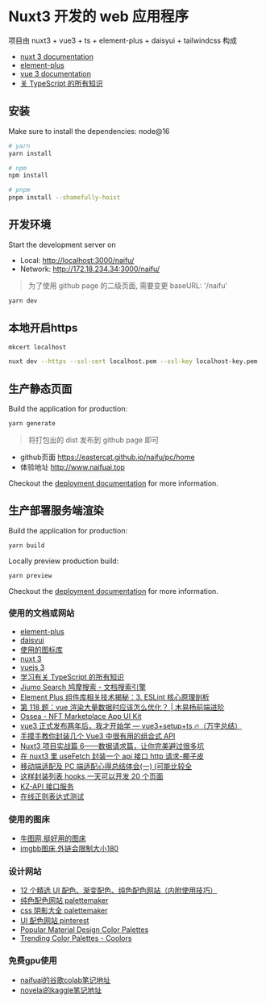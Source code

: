 # Nuxt3 开发的 web 应用程序

项目由 nuxt3 + vue3 + ts + element-plus + daisyui + tailwindcss 构成

- [nuxt 3 documentation](https://v3.nuxtjs.org)
- [element-plus](https://element-plus.gitee.io/zh-CN/component/button.html)
- [vue 3 documentation](https://cn.vuejs.org/guide/introduction.html#api-styles)
- [关 TypeScript 的所有知识](https://www.tslang.cn/docs/home.html)

## 安装

Make sure to install the dependencies: node@16

```bash
# yarn
yarn install

# npm
npm install

# pnpm
pnpm install --shamefully-hoist
```

## 开发环境

Start the development server on

- Local: <http://localhost:3000/naifu/>
- Network: <http://172.18.234.34:3000/naifu/>

> 为了使用 github page 的二级页面, 需要变更 baseURL: '/naifu'

```bash
yarn dev
```

## 本地开启https

```bash
mkcert localhost

nuxt dev --https --ssl-cert localhost.pem --ssl-key localhost-key.pem
```

## 生产静态页面

Build the application for production:

```bash
yarn generate
```

> 将打包出的 dist 发布到 github page 即可

- github页面 <https://eastercat.github.io/naifu/pc/home>
- 体验地址 <http://www.naifuai.top>

Checkout the [deployment documentation](https://v3.nuxtjs.org/guide/deploy/presets) for more information.

## 生产部署服务端渲染

Build the application for production:

```bash
yarn build
```

Locally preview production build:

```bash
yarn preview
```

Checkout the [deployment documentation](https://v3.nuxtjs.org/guide/deploy/presets) for more information.

### 使用的文档或网站

- [element-plus](https://element-plus.gitee.io/zh-CN/component/button.html)
- [daisyui](https://daisyui.com/docs/themes/?lang=zh_cn)
- [使用的图标库](https://icones.js.org/)
- [nuxt 3](https://nuxt.com/)
- [vuejs 3](https://cn.vuejs.org/guide/introduction.html#api-styles)
- [学习有关 TypeScript 的所有知识](https://www.tslang.cn/docs/home.html)
- [Jiumo Search 鸠摩搜索 - 文档搜索引擎](https://www.jiumodiary.com/)
- [Element Plus 组件库相关技术揭秘：3. ESLint 核心原理剖析](https://juejin.cn/post/7153659360177029150)
- [第 118 题：vue 渲染大量数据时应该怎么优化？ | 木易杨前端进阶](https://muyiy.cn/question/frame/118.html)
- [Ossea - NFT Marketplace App UI Kit](https://ui8.net/munirsr/products/ossea)
- [vue3 正式发布两年后，我才开始学 — vue3+setup+ts 🔥（万字总结）](https://juejin.cn/post/7158331832512020511)
- [手摸手教你封装几个 Vue3 中很有用的组合式 API](https://www.bmabk.com/index.php/post/29193.html)
- [Nuxt3 项目实战篇 6——数据请求篇，让你完美避过很多坑](https://www.zhmzjl.com/show-11-324-1.html)
- [在 nuxt3 里 useFetch 封装一个 api 接口 http 请求-椰子皮](https://yezipi.net/article/detail/10095)
- [移动端适配及 PC 端适配心得总结体会(一) (可能比较全](https://juejin.cn/post/6884042902587047943)
- [这样封装列表 hooks,一天可以开发 20 个页面](https://juejin.cn/post/7165467345648320520)
- [KZ-API 接口服务](https://kuizuo.cn/use-nuxt3-build-api-server/)
- [在线正则表达式测试](https://tool.oschina.net/regex/#)

### 使用的图床

- [牛图网,挺好用的图床](https://niupic.com/)
- [imgbb图床,外链会限制大小180](https://imgbb.com/)

### 设计网站

- [12 个精选 UI 配色、渐变配色、纯色配色网站（内附使用技巧）](https://zhuanlan.zhihu.com/p/139930130)
- [纯色配色网站 palettemaker](https://palettemaker.com/)
- [css 阴影大全 palettemaker](https://getcssscan.com/css-box-shadow-examples?ref=producthunt)
- [UI 配色网站 pinterest](https://www.pinterest.com/search/pins/?q=Masonry%20ui&rs=typed)
- [Popular Material Design Color Palettes](https://material.colorion.co/popular)
- [Trending Color Palettes - Coolors](https://coolors.co/palettes/trending)

### 免费gpu使用

- [naifuai的谷歌colab笔记地址](https://colab.research.google.com/drive/1_Ma71L6uGbtt6UQyA3FjqW2lcZ5Bjck-?authuser=0#scrollTo=uQBR9zXQGJrn)
- [novelai的kaggle笔记地址](https://www.kaggle.com/code/inmine/novelai-with-webui-stable-diffusion-version)
